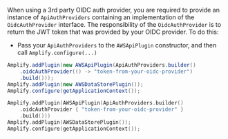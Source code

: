When using a 3rd party OIDC auth provider, you are required to provide an instance of `ApiAuthProviders` containing an implementation of the `OidcAuthProvider` interface. The responsibility of the `OidcAuthProvider` is to return the JWT token that was provided by your OIDC provider. To do this:

* Pass your `ApiAuthProviders` to the `AWSApiPlugin` constructor, and then call `Amplify.configure(...)`

<amplify-block-switcher>
<amplify-block name="Java">

```java
Amplify.addPlugin(new AWSApiPlugin(ApiAuthProviders.builder()
    .oidcAuthProvider(() -> "token-from-your-oidc-provider")
    .build()));
Amplify.addPlugin(new AWSDataStorePlugin());
Amplify.configure(getApplicationContext());
```

</amplify-block>

<amplify-block name="Kotlin">

```kotlin
Amplify.addPlugin(AWSApiPlugin(ApiAuthProviders.builder()
    .oidcAuthProvider { "token-from-your-oidc-provider" }
    .build()))
Amplify.addPlugin(AWSDataStorePlugin());
Amplify.configure(getApplicationContext());
```

</amplify-block>
</amplify-block-switcher>
